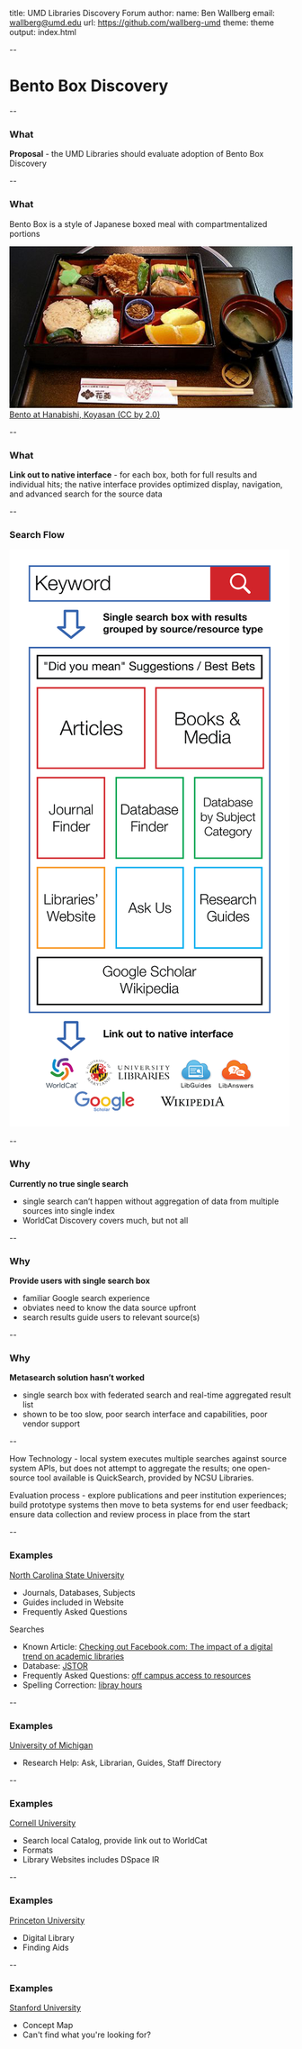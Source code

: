 title: UMD Libraries Discovery Forum
author:
  name: Ben Wallberg
  email: wallberg@umd.edu
  url: https://github.com/wallberg-umd
theme: theme
output: index.html

--

# Bento Box Discovery

--

### What

<b>Proposal</b> - the UMD Libraries should evaluate adoption of Bento Box Discovery

--

### What

Bento Box is a style of Japanese boxed meal with compartmentalized portions

![Bento](Bento.jpg)
<br/>
[Bento at Hanabishi, Koyasan (CC by 2.0)](https://en.wikipedia.org/wiki/Bento#/media/File:Bento_at_Hanabishi,_Koyasan.jpg)


--

### What

<b>Link out to native interface</b> - for each box, both for full results and individual hits; the native interface provides optimized display, navigation, and advanced search for the source data

-- 

### Search Flow

![Search Flow](flow-600.jpg)

--

### Why

<b>Currently no true single search</b> 
- single search can’t happen without aggregation of data from multiple sources into single index
- WorldCat Discovery covers much, but not all

--

### Why

<b>Provide users with single search box</b> 
- familiar Google search experience 
- obviates need to know the data source upfront
- search results guide users to relevant source(s)

--

### Why

<b>Metasearch solution hasn’t worked</b> 
- single search box with federated search and real-time aggregated result list
- shown to be too slow, poor search interface and capabilities, poor vendor support

--

How
Technology - local system executes multiple searches against source system APIs, but does not attempt to aggregate the results; one open-source tool available is QuickSearch, provided by NCSU Libraries.


Evaluation process - explore publications and peer institution experiences; build prototype systems then move to beta systems for end user feedback; ensure data collection and review process in place from the start

--

### Examples

[North Carolina State University](http://www.lib.ncsu.edu/)
- Journals, Databases, Subjects
- Guides included in Website
- Frequently Asked Questions

Searches
- Known Article: [Checking out Facebook.com: The impact of a digital trend on academic libraries](http://search.lib.ncsu.edu/?utf8=%E2%9C%93&q=Checking+out+Facebook.com%3A+The+impact+of+a+digital+trend+on+academic+libraries)
- Database: [JSTOR](http://search.lib.ncsu.edu/?utf8=%E2%9C%93&q=JSTOR)
- Frequently Asked Questions: [off campus access to resources](http://search.lib.ncsu.edu/?utf8=%E2%9C%93&q=off+campus+access+to+resources)
- Spelling Correction: [libray hours](http://search.lib.ncsu.edu/?utf8=%E2%9C%93&q=libray+hours)

--

### Examples

[University of Michigan](http://www.lib.umich.edu/)
- Research Help: Ask, Librarian, Guides, Staff Directory

-- 

### Examples

[Cornell University](https://www.library.cornell.edu/)
- Search local Catalog, provide link out to WorldCat
- Formats
- Library Websites includes DSpace IR

--

### Examples

[Princeton University](http://library.princeton.edu/)
- Digital Library
- Finding Aids

--

### Examples

[Stanford University](http://library.stanford.edu/)
- Concept Map
- Can't find what you're looking for?

